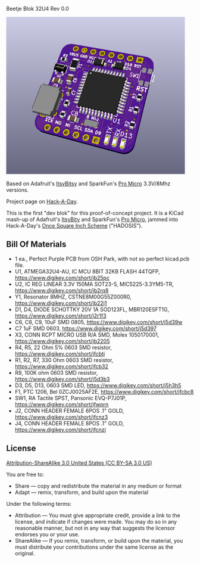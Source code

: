 Beetje Blok 32U4 Rev 0.0

![Beetje Block](project.png) 

Based on Adafruit's [ItsyBitsy](https://learn.adafruit.com/introducting-itsy-bitsy-32u4) and SparkFun's [Pro Micro](https://www.sparkfun.com/products/12587) 3.3V/8Mhz versions.

Project page on [Hack-A-Day](https://hackaday.io/project/160638-beetje-bloks).

This is the first "dev blok" for this proof-of-concept project.  It is a KiCad mash-up of Adafruit's [ItsyBity](https://learn.adafruit.com/introducting-itsy-bitsy-32u4) and SparkFun's [Pro Micro](https://www.sparkfun.com/products/12587), jammed into Hack-A-Day's [Once Square Inch Scheme](https://hackaday.io/project/7813-the-square-inch-project) ("HADOSIS").

Bill Of Materials
----------------
  
- 1 ea., Perfect Purple PCB from OSH Park, with not so perfect kicad.pcb file.
- U1, ATMEGA32U4-AU, IC MCU 8BIT 32KB FLASH 44TQFP, https://www.digikey.com/short/jb25pc
- U2, IC REG LINEAR 3.3V 150MA SOT23-5, MIC5225-3.3YM5-TR, https://www.digikey.com/short/jb2rq8
- Y1, Resonator 8MHZ, CSTNE8M00G55Z000R0, https://www.digikey.com/short/jb22j1
- D1, D4, DIODE SCHOTTKY 20V 1A SOD123FL, MBR120ESFT1G, https://www.digikey.com/short/j2r1f3
- C6, C8, C9, 10uF SMD 0805, https://www.digikey.com/short/j5d39w 
- C7 1uF SMD 0603, https://www.digikey.com/short/j5d397
- X3, CONN RCPT MICRO USB R/A SMD, Molex 1050170001, https://www.digikey.com/short/jb2205
- R4, R5, 22 Ohm 5% 0603 SMD resistor, https://www.digikey.com/short/jfcbtj
- R1, R2, R7, 330 Ohm 0603 SMD resistor, https://www.digikey.com/short/jfcb32
- R9, 100K ohm 0603 SMD resistor, https://www.digikey.com/short/j5d3b3
- D3, D5, D13, 0603 SMD LED, https://www.digikey.com/short/j5h3h5
- F1, PTC 1206, Bel 0ZCJ0025AF2E, https://www.digikey.com/short/jfcbc8
- SW1, RA Tactile SPST, Pansonic EVQ-P7J01P, https://www.digikey.com/short/jfwprn
- J2, CONN HEADER FEMALE 6POS .1" GOLD, https://www.digikey.com/short/jfcnz3
- J4, CONN HEADER FEMALE 8POS .1" GOLD, https://www.digikey.com/short/jfcnzj

License
----------------
[Attribution-ShareAlike 3.0 United States (CC BY-SA 3.0 US)](https://creativecommons.org/licenses/by-sa/3.0/us/)

You are free to:

- Share — copy and redistribute the material in any medium or format
- Adapt — remix, transform, and build upon the material

Under the following terms:

- Attribution — You must give appropriate credit, provide a link to the license, and indicate if changes were made. You may do so in any reasonable manner, but not in any way that suggests the licensor endorses you or your use.
- ShareAlike — If you remix, transform, or build upon the material, you must distribute your contributions under the same license as the original.